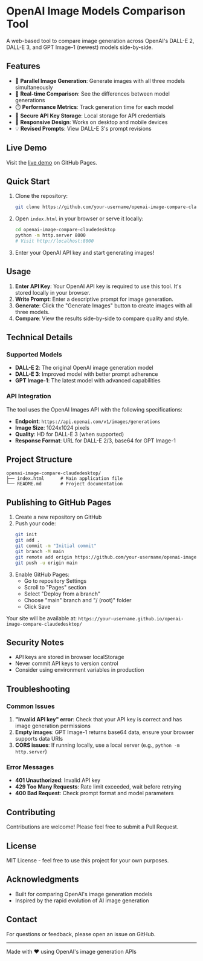 # OpenAI Image Models Comparison Tool

A web-based tool to compare image generation across OpenAI's DALL-E 2, DALL-E 3, and GPT Image-1 (newest) models side-by-side.

## Features

- 🎨 **Parallel Image Generation**: Generate images with all three models simultaneously
- 🔄 **Real-time Comparison**: See the differences between model generations
- ⏱️ **Performance Metrics**: Track generation time for each model
- 🔐 **Secure API Key Storage**: Local storage for API credentials
- 📱 **Responsive Design**: Works on desktop and mobile devices
- 💡 **Revised Prompts**: View DALL-E 3's prompt revisions

## Live Demo

Visit the [live demo](https://wonderwhy-er.github.io/openai-image-compare-claudedesktop/) on GitHub Pages.

## Quick Start

1. Clone the repository:
   ```bash
   git clone https://github.com/your-username/openai-image-compare-claudedesktop.git
   ```

2. Open `index.html` in your browser or serve it locally:
   ```bash
   cd openai-image-compare-claudedesktop
   python -m http.server 8000
   # Visit http://localhost:8000
   ```

3. Enter your OpenAI API key and start generating images!

## Usage

1. **Enter API Key**: Your OpenAI API key is required to use this tool. It's stored locally in your browser.
2. **Write Prompt**: Enter a descriptive prompt for image generation.
3. **Generate**: Click the "Generate Images" button to create images with all three models.
4. **Compare**: View the results side-by-side to compare quality and style.

## Technical Details

### Supported Models

- **DALL-E 2**: The original OpenAI image generation model
- **DALL-E 3**: Improved model with better prompt adherence
- **GPT Image-1**: The latest model with advanced capabilities

### API Integration

The tool uses the OpenAI Images API with the following specifications:

- **Endpoint**: `https://api.openai.com/v1/images/generations`
- **Image Size**: 1024x1024 pixels
- **Quality**: HD for DALL-E 3 (when supported)
- **Response Format**: URL for DALL-E 2/3, base64 for GPT Image-1

## Project Structure

```
openai-image-compare-claudedesktop/
├── index.html      # Main application file
└── README.md       # Project documentation
```

## Publishing to GitHub Pages

1. Create a new repository on GitHub
2. Push your code:
   ```bash
   git init
   git add .
   git commit -m "Initial commit"
   git branch -M main
   git remote add origin https://github.com/your-username/openai-image-compare-claudedesktop.git
   git push -u origin main
   ```
3. Enable GitHub Pages:
   - Go to repository Settings
   - Scroll to "Pages" section
   - Select "Deploy from a branch"
   - Choose "main" branch and "/ (root)" folder
   - Click Save

Your site will be available at: `https://your-username.github.io/openai-image-compare-claudedesktop/`

## Security Notes

- API keys are stored in browser localStorage
- Never commit API keys to version control
- Consider using environment variables in production

## Troubleshooting

### Common Issues

1. **"Invalid API key" error**: Check that your API key is correct and has image generation permissions
2. **Empty images**: GPT Image-1 returns base64 data, ensure your browser supports data URIs
3. **CORS issues**: If running locally, use a local server (e.g., `python -m http.server`)

### Error Messages

- **401 Unauthorized**: Invalid API key
- **429 Too Many Requests**: Rate limit exceeded, wait before retrying
- **400 Bad Request**: Check prompt format and model parameters

## Contributing

Contributions are welcome! Please feel free to submit a Pull Request.

## License

MIT License - feel free to use this project for your own purposes.

## Acknowledgments

- Built for comparing OpenAI's image generation models
- Inspired by the rapid evolution of AI image generation

## Contact

For questions or feedback, please open an issue on GitHub.

---

Made with ❤️ using OpenAI's image generation APIs
